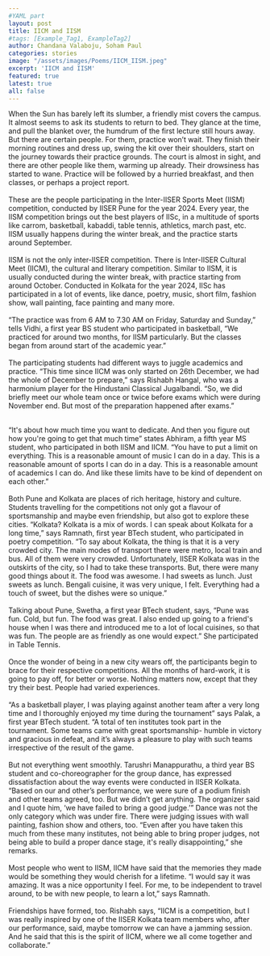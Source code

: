 ```yaml
---
#YAML part
layout: post
title: IICM and IISM
#tags: [Example_Tag1, ExampleTag2]
author: Chandana Valaboju, Soham Paul
categories: stories
image: "/assets/images/Poems/IICM_IISM.jpeg"
excerpt: 'IICM and IISM'
featured: true
latest: true
all: false
---
```


When the Sun has barely left its slumber, a friendly mist covers the campus. It almost seems to ask its students to return to bed. They glance at the time, and pull the blanket over, the humdrum of the first lecture still hours away.
But there are certain people. For them, practice won’t wait. They finish their morning routines and dress up, swing the kit over their shoulders, start on the journey towards their practice grounds. The court is almost in sight, and there are other people like them, warming up already. Their drowsiness has started to wane. Practice will be followed by a hurried breakfast, and then classes, or perhaps a project report. <br><br>
These are the people participating in the Inter-IISER Sports Meet (IISM) competition, conducted by IISER Pune for the year 2024. Every year, the IISM competition brings out the best players of IISc, in a multitude of sports like carrom, basketball, kabaddi, table tennis, athletics, march past, etc. IISM usually happens during the winter break, and the practice starts around September. <br><br>
IISM is not the only inter-IISER competition. There is Inter-IISER Cultural Meet (IICM), the cultural and literary competition. Similar to IISM, it is usually conducted during the winter break, with practice starting from around October. Conducted in Kolkata for the year 2024, IISc has participated in a lot of events, like dance, poetry, music, short film, fashion show, wall painting, face painting and many more.<br><br>
“The practice was from 6 AM to 7.30 AM on Friday, Saturday and Sunday,” tells Vidhi, a first year BS student who participated in basketball, “We practiced for around two months, for IISM particularly. But the classes began from around start of the academic year.”<br><br>
The participating students had different ways to juggle academics and practice. 
“This time since IICM was only started on 26th December, we had the whole of
December to prepare,” says Rishabh Hangal, who was a harmonium player for the Hindustani Classical Jugalbandi. “So, we did briefly meet our whole team once or twice before exams which were during November end. But most of the preparation happened after exams.”<br><br>

“It's about how much time you want to dedicate. And then you figure out how you're going to get that much time” states Abhiram, a fifth year MS student, who participated in both IISM and IICM. “You have to put a limit on everything. This is a reasonable amount of music I can do in a day. This is a reasonable amount of sports I can do in a day. This is a reasonable amount of academics I can do. And like these limits have to be kind of dependent on each other.”<br><br>
Both Pune and Kolkata are places of rich heritage, history and culture. Students travelling for the competitions not only got a flavour of sportsmanship and maybe even friendship, but also got to explore these cities.
“Kolkata? Kolkata is a mix of words. I can speak about Kolkata for a long time,” says Ramnath, first year BTech student, who participated in poetry competition. “To say about Kolkata, the thing is that it is a very crowded city. The main modes of transport there were metro, local train and bus. All of them were very crowded. Unfortunately, IISER Kolkata was in the outskirts of the city, so I had to take these transports. But, there were many good things about it. The food was awesome. I had sweets as lunch. Just sweets as lunch. Bengali cuisine, it was very unique, I felt. Everything had a touch of sweet, but the dishes were so unique.”
<br><br>
Talking about Pune, Swetha, a first year BTech student, says, “Pune was fun. Cold, but fun. The food was great. I also ended up going to a friend's house when I was there and introduced me to a lot of local cuisines, so that was fun. The people are as friendly as one would expect.” She participated in Table Tennis.
<br><br>
Once the wonder of being in a new city wears off, the participants begin to brace for their respective competitions. All the months of hard-work, it is going to pay off, for better or worse. Nothing matters now, except that they try their best. People had varied experiences.
<br><br>
“As a basketball player, I was playing against another team after a very long time and I thoroughly enjoyed my time during the tournament” says Palak, a first year BTech student. “A total of ten institutes took part in the tournament. Some teams came with great sportsmanship- humble in victory and gracious in defeat, and it’s always a pleasure to play with such teams irrespective of the result of the game.
<br><br>
But not everything went smoothly. Tarushri Manappurathu, a third year BS student and co-choreographer for the group dance, has expressed dissatisfaction about the way events were conducted in IISER Kolkata. “Based on our and other’s performance, we were sure of a podium finish and other teams agreed, too. But we didn’t get anything. The organizer said and I quote him, ‘we have failed to bring a good judge.’” Dance was not the only category which was under fire. There were judging issues with wall painting, fashion show and others, too. “Even after you have taken this much from these many institutes, not being able to bring proper judges, not being able to build a proper dance stage, it's really disappointing,” she remarks. 
<br><br>
Most people who went to IISM, IICM have said that the memories they made would be something they would cherish for a lifetime. “I would say it was amazing. It was a nice opportunity I feel. For me, to be independent to travel around, to be with new people, to learn a lot,” says Ramnath.
<br><br>
Friendships have formed, too. Rishabh says, “IICM is a competition, but I was really inspired
by one of the IISER Kolkata team members who, after our performance, said, maybe tomorrow we can have a jamming session. And he said that this is the spirit of IICM, where we all come together and collaborate.”


